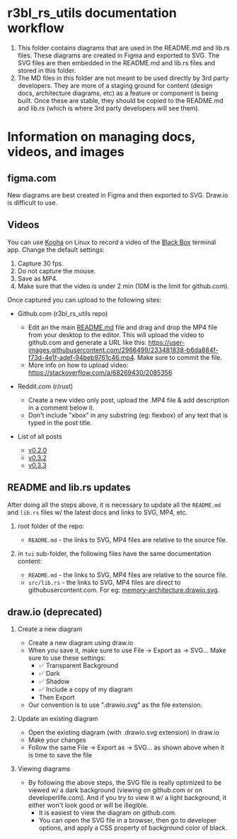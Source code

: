 # r3bl_rs_utils documentation workflow

1. This folder contains diagrams that are used in the README.md and lib.rs files. These diagrams are
   created in Figma and exported to SVG. The SVG files are then embedded in the README.md and lib.rs
   files and stored in this folder.
2. The MD files in this folder are not meant to be used directly by 3rd party developers. They are
   more of a staging ground for content (design docs, architecture diagrams, etc) as a feature or
   component is being built. Once these are stable, they should be copied to the README.md and
   lib.rs (which is where 3rd party developers will see them).

# Information on managing docs, videos, and images

## figma.com

New diagrams are best created in Figma and then exported to SVG. Draw.io is difficult to use.

## Videos

You can use [Kooha](https://flathub.org/apps/details/io.github.seadve.Kooha) on Linux to record a
video of the [Black Box](https://flathub.org/apps/details/com.raggesilver.BlackBox) terminal app.
Change the default settings:

1. Capture 30 fps.
2. Do not capture the mouse.
3. Save as MP4.
4. Make sure that the video is under 2 min (10M is the limit for github.com).

Once captured you can upload to the following sites:

- Github.com (r3bl_rs_utils repo)

  - Edit an the main [README.md](https://github.com/r3bl-org/r3bl_rs_utils#readme) file and drag and
    drop the MP4 file from your desktop to the editor. This will upload the video to github.com and
    generate a URL like this:
    <https://user-images.githubusercontent.com/2966499/233481838-b6da884f-f73d-4e1f-adef-94beb9761c46.mp4>.
    Make sure to commit the file.
  - More info on how to upload video: <https://stackoverflow.com/a/68269430/2085356>

- Reddit.com (r/rust)

  - Create a new video only post, upload the .MP4 file & add description in a comment below it.
  - Don't include "xbox" in any substring (eg: flexbox) of any text that is typed in the post title.

- List of all posts
  - [v0.2.0](https://www.reddit.com/r/rust/comments/zifmsl/media_tui_framework_fans_ive_just_updated_the/)
  - [v0.3.2](https://www.reddit.com/r/rust/comments/11kb72w/media_tui_engine_fans_r3bl_tui_v032_crate_has/)
  - [v0.3.3](https://www.reddit.com/r/rust/comments/12uicn3/media_tui_framework_fans_ive_just_updated_the/)

## README and lib.rs updates

After doing all the steps above, it is necessary to update all the `README.md` and `lib.rs` files w/
the latest docs and links to SVG, MP4, etc.

1. root folder of the repo:

   - `README.md` - the links to SVG, MP4 files are relative to the source file.

2. in `tui` sub-folder, the following files have the same documentation content:

   - `README.md` - the links to SVG, MP4 files are relative to the source file.
   - `src/lib.rs` - the links to SVG, MP4 files are direct to githubusercontent.com. For eg:
     [memory-architecture.drawio.svg](https://raw.githubusercontent.com/r3bl-org/r3bl_rs_utils/main/docs/memory-architecture.drawio.svg).

## draw.io (deprecated)

1. Create a new diagram

   - Create a new diagram using draw.io
   - When you save it, make sure to use File -> Export as -> SVG... Make sure to use these settings:
     - ✅ Transparent Background
     - ✅ Dark
     - ✅ Shadow
     - ✅ Include a copy of my diagram
     - Then Export
   - Our convention is to use ".drawio.svg" as the file extension.

2. Update an existing diagram

   - Open the existing diagram (with .drawio.svg extension) in draw.io
   - Make your changes
   - Follow the same File -> Export as -> SVG... as shown above when it is time to save the file

3. Viewing diagrams

   - By following the above steps, the SVG file is really optimized to be viewed w/ a dark
     background (viewing on github.com or on developerlife.com). And if you try to view it w/ a
     light background, it either won't look good or will be illegible.
     - It is easiest to view the diagram on github.com.
     - You can open the SVG file in a browser, then go to developer options, and apply a CSS
       property of background color of black.
